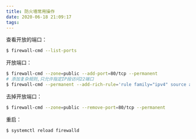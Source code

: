 ```yaml
---
title: 防火墙常用操作
date: 2020-06-18 21:09:17
tags:
---
```


查看开放的端口：

```bash
$ firewall-cmd --list-ports
```

开放端口：

````bash
$ firewall-cmd --zone=public --add-port=80/tcp --permanent
# 添加复杂规则,只允许指定IP段访问22端口
$ firewall-cmd --permanent --add-rich-rule='rule family="ipv4" source address="192.168.1.0/24" port protocol="tcp" port="22" accept'
````

去掉开放端口：

```bash
$ firewall-cmd --zone=public --remove-port=80/tcp --permanent
```



重启：

```bash
$ systemctl reload firewalld
```

